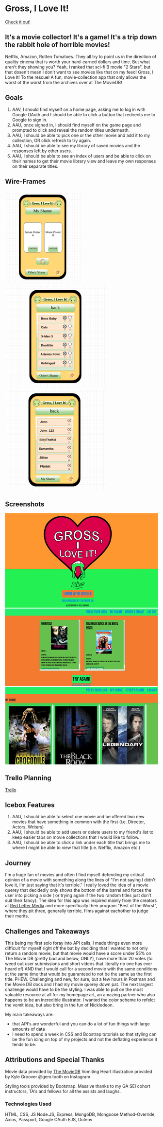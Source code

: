 # Gross, I Love It!

[Check it out!](https://gross-i-love-it.herokuapp.com/)

## It's a movie collector! It's a game! It's a trip down the rabbit hole of horrible movies!

Netflix, Amazon, Rotten Tomatoes. They all try to point us in the direction of quality cinema that is worth your hard-earned dollars and time. But what aren't they showing you? Yeah, I ranked that sci-fi B movie "2 Stars", but that dosen't mean I don't want to see movies like that on my feed!
Gross, I Love It! To the rescue!
A fun, movie-collection app that only allows the worst of the worst from the archives over at The MovieDB!



## Goals

1. AAV, I should find myself on a home page, asking me to log in with Google OAuth and I should be able to click a button that redirects me to Google to sign in.
2. AAU, once signed in, I should find myself on the game page and prompted to click and reveal the random titles underneath. 
3. AAU, I should be able to pick one or the other movie and add it to my collection, OR click refresh to try again.
4. AAU, I should be able to see my library of saved movies and the responses left by other users.
5. AAU, I should be able to see an index of users and be able to click on their names to get their movie library view and leave my own responses on their separate titles.

## Wire-Frames

![Home](public/photos/wireframehome.png)
![User](public/photos/wireframeuser.png)
![UserIndex](public/photos/wireframusersindex.png)

## Screenshots

![Home](public/photos/homepage.png)
![Choose](public/photos/choose.png)
![Index](public/photos/indexpage.png)

## Trello Planning

[Trello](https://trello.com/b/In0IadKA/gross-i-love-it)

## Icebox Features

1. AAU, I should be able to select one movie and be offered two new movies that have something in common with the first (i.e. Director, Actors, Writers)
2. AAU, I should be able to add users or delete users to my friend's list to keep easier tabs on movie collections that I would like to follow.
3. AAU, I should be able to click a link under each title that brings me to where I might be able to view that title (i.e. Netflix, Amazon etc.)
   




## Journey

I'm a huge fan of movies and often I find myself defending my critical opinion of a movie with something along the lines of "I'm not saying I didn't love it, I'm just saying that it's terrible." I really loved the idea of a movie querey that decidedly only shows the bottom of the barrel and forces the user into picking a side ( or trying again if the two random titles just don't suit their fancy). 
The idea for this app was inspired mainly from the creators at [Red Letter Media](https://www.redlettermedia.com/) and more specifically their program "Best of the Worst", where they pit three, generally terrible, films against eachother to judge their merits.


## Challenges and Takeaways

This being my first solo foray into API calls, I made things even more difficult for myself right off the bat by deciding that I wanted to not only return a random movie, but that movie would have a score under 55% on The Movie DB (pretty bad and below, ONLY), have more than 20 votes (to weed out user submissions and short videos that literally no one has ever heard of) AND that I would call for a second movie with the same conditions at the same time that would be guaranteed to not be the same as the first title. PHEW. 
Challenging and new, for sure, but a few hours in Postman and the Movie DB docs and I had my movie querey down pat.
The next largest challenge would have to be the styling. I was able to pull on the most valuable resource at all for my homepage art, an amazing partner who also happens to be an incredible illustrator. I wanted the color scheme to refelct the vomit idea, but also bring in the fun of Nickledeon. 

My main takeaways are:
- that API's are wonderful and you can do a lot of fun things with large amounts of data
- I need to spend a week in CSS and Boostrap tutorials so that styling can be the fun icing on top of my projects and not the deflating experience it tends to be.



## Attributions and Special Thanks

Movie data provided by [The MovieDB](https://www.themoviedb.org/)
Vomiting Heart illustration provided by Kyle Groover
@gem.tooth on Instagram

Styling tools provided by Bootstrap.
Massive thanks to my GA SEI cohort instructors, TA's and fellows for all the assists and laughs.

### Technologies Used

HTML, CSS, JS
Node.JS, Express, MongoDB, Mongoose
Method-Override, Axios, Passport, Google OAuth
EJS, Dotenv